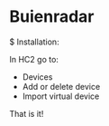 # Buienradar

$ Installation:

In HC2 go to:
- Devices
- Add or delete device
- Import virtual device

That is it!
